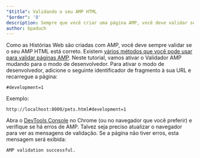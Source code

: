 ```yaml
---
"$title": Validando o seu AMP HTML
"$order": '8'
description: Sempre que você criar uma página AMP, você deve validar se o seu AMP HTML está correto. Existem vários métodos que você pode usar para validar páginas AMP ...
author: bpaduch
---
```


Como as Histórias Web são criadas com AMP, você deve sempre validar se o seu AMP HTML está correto. Existem [vários métodos que você pode usar para validar páginas AMP](../../../../documentation/guides-and-tutorials/learn/validation-workflow/validate_amp.md). Neste tutorial, vamos ativar o Validador AMP mudando para o modo de desenvolvedor. Para ativar o modo de desenvolvedor, adicione o seguinte identificador de fragmento à sua URL e recarregue a página:

```text
#development=1
```

Exemplo:

```text
http://localhost:8000/pets.html#development=1
```

Abra o [DevTools Console](https://developer.chrome.com/devtools/docs/console) no Chrome (ou no navegador que você preferir) e verifique se há erros de AMP. Talvez seja preciso atualizar o navegador para ver as mensagens de validação. Se a página não tiver erros, esta mensagem será exibida:

```text
AMP validation successful.
```

